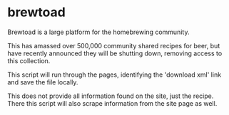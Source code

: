# brewtoad

Brewtoad is a large platform for the homebrewing community.

This has amassed over 500,000 community shared recipes for beer, but have recently announced they will be shutting down, removing access to this collection.

This script will run through the pages, identifying the 'download xml' link and save the file locally.

This does not provide all information found on the site, just the recipe. There this script will also scrape information from the site page as well.
